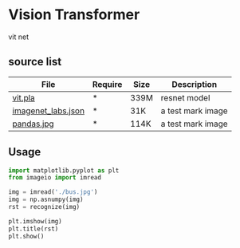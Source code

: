 # Vision Transformer
vit net

## source list
| File | Require | Size | Description |
| --- | --- | --- | --- |
| [vit.pla]() | * | 339M | resnet model |
| [imagenet_labs.json]() | * | 31K | a test mark image |
| [pandas.jpg]() | * | 114K | a test mark image |

## Usage
```python
import matplotlib.pyplot as plt
from imageio import imread

img = imread('./bus.jpg')
img = np.asnumpy(img)
rst = recognize(img)

plt.imshow(img)
plt.title(rst)
plt.show()
```
